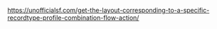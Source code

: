 https://unofficialsf.com/get-the-layout-corresponding-to-a-specific-recordtype-profile-combination-flow-action/

